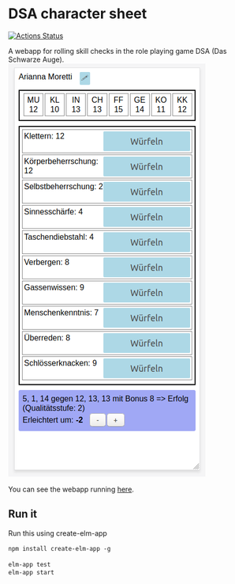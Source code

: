 # DSA character sheet
[![Actions Status](https://github.com/moritzR/dsa-character-sheet/workflows/CI/badge.svg)](https://github.com/moritzR/dsa-character-sheet/actions)

A webapp for rolling skill checks in the role playing game DSA (Das Schwarze Auge).
![](dsa-character-sheet.png)

You can see the webapp running [here](https://moritzr.github.io/dsa-character-sheet).

## Run it
Run this using create-elm-app

```
npm install create-elm-app -g

elm-app test
elm-app start
```